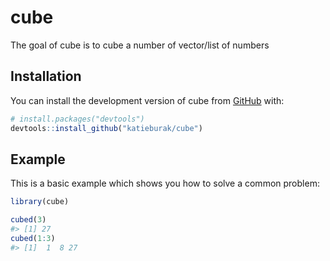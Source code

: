 
<!-- README.md is generated from README.Rmd. Please edit that file -->

# cube

<!-- badges: start -->

<!-- badges: end -->

The goal of cube is to cube a number of vector/list of numbers

## Installation

You can install the development version of cube from
[GitHub](https://github.com/) with:

``` r
# install.packages("devtools")
devtools::install_github("katieburak/cube")
```

## Example

This is a basic example which shows you how to solve a common problem:

``` r
library(cube)

cubed(3)
#> [1] 27
cubed(1:3)
#> [1]  1  8 27
```

